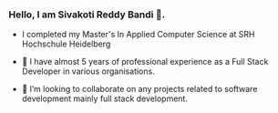 ### Hello, I am Sivakoti Reddy Bandi 👋. 

-   I completed my Master's In Applied Computer Science at SRH Hochschule Heidelberg

- 🔭 I have almost 5 years of professional experience as a Full Stack Developer in various organisations.

- 👯 I’m looking to collaborate on any projects related to software development mainly full stack development.

